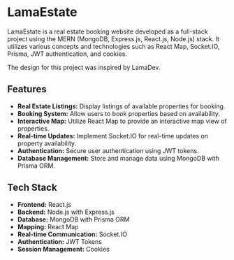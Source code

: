 # LamaEstate

LamaEstate is a real estate booking website developed as a full-stack project using the MERN (MongoDB, Express.js, React.js, Node.js) stack. It utilizes various concepts and technologies such as React Map, Socket.IO, Prisma, JWT authentication, and cookies.

The design for this project was inspired by LamaDev.

## Features

- **Real Estate Listings:** Display listings of available properties for booking.
- **Booking System:** Allow users to book properties based on availability.
- **Interactive Map:** Utilize React Map to provide an interactive map view of properties.
- **Real-time Updates:** Implement Socket.IO for real-time updates on property availability.
- **Authentication:** Secure user authentication using JWT tokens.
- **Database Management:** Store and manage data using MongoDB with Prisma ORM.

## Tech Stack

- **Frontend:** React.js
- **Backend:** Node.js with Express.js
- **Database:** MongoDB with Prisma ORM
- **Mapping:** React Map
- **Real-time Communication:** Socket.IO
- **Authentication:** JWT Tokens
- **Session Management:** Cookies
